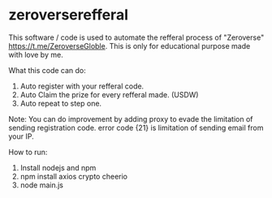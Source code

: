 # zeroverserefferal
This software / code is used to automate the refferal process of "Zeroverse" https://t.me/ZeroverseGloble.
This is only for educational purpose made with love by me.

What this code can do:
1. Auto register with your refferal code.
2. Auto Claim the prize for every refferal made. (USDW)
3. Auto repeat to step one.

Note: 
You can do improvement by adding proxy to evade the limitation of sending registration code. error code {21} is limitation of sending email from your IP.

How to run:
1. Install nodejs and npm 
2. npm install axios crypto cheerio
3. node main.js
